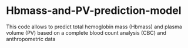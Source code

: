 # Hbmass-and-PV-prediction-model
This code allows to predict total hemoglobin mass (Hbmass) and plasma volume (PV) based on a complete blood count analysis (CBC) and anthropometric data
